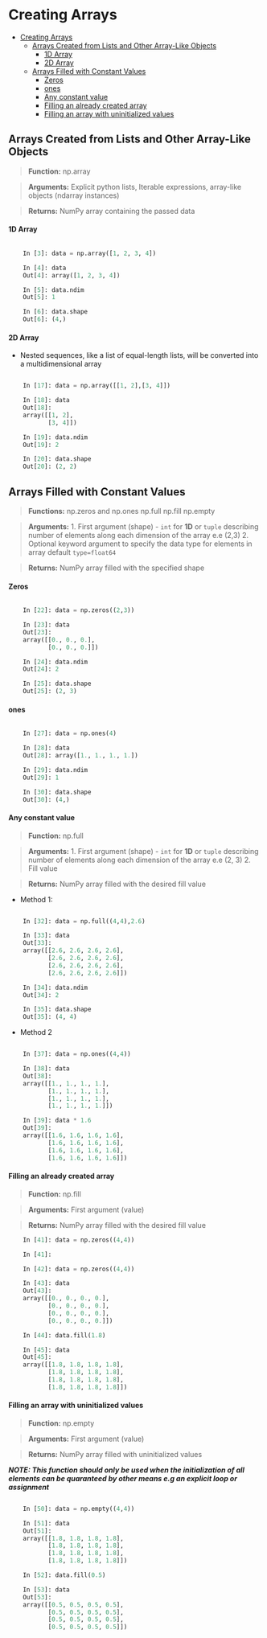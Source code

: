 Creating Arrays
============

- [Creating Arrays](#creating-arrays)
  - [Arrays Created from Lists and Other Array-Like Objects](#arrays-created-from-lists-and-other-array-like-objects)
      - [1D Array](#1d-array)
      - [2D Array](#2d-array)
  - [Arrays Filled with Constant Values](#arrays-filled-with-constant-values)
      - [Zeros](#zeros)
      - [ones](#ones)
      - [Any constant value](#any-constant-value)
      - [Filling an already created array](#filling-an-already-created-array)
      - [Filling an array with uninitialized values](#filling-an-array-with-uninitialized-values)

## Arrays Created from Lists and Other Array-Like Objects

>**Function:** 
    np.array

>**Arguments:** 
    Explicit python lists, Iterable expressions, array-like objects (ndarray instances)

>**Returns:** 
    NumPy array containing the passed data

#### 1D Array

```python

    In [3]: data = np.array([1, 2, 3, 4])

    In [4]: data
    Out[4]: array([1, 2, 3, 4])

    In [5]: data.ndim
    Out[5]: 1

    In [6]: data.shape
    Out[6]: (4,)

```

#### 2D Array

- Nested sequences, like a list of equal-length lists, will be converted into a multidimensional array

```python

    In [17]: data = np.array([[1, 2],[3, 4]])

    In [18]: data
    Out[18]: 
    array([[1, 2],
           [3, 4]])

    In [19]: data.ndim
    Out[19]: 2

    In [20]: data.shape
    Out[20]: (2, 2)

```

## Arrays Filled with Constant Values

>**Functions:** 
    np.zeros and np.ones np.full np.fill np.empty

>**Arguments:** 
    1. First argument (shape) - ``int`` for **1D** or ```tuple```  describing number of elements along each dimension of the array e.e (2,3)
    2. Optional keyword argument to specify the data type for elements in array default ```type=float64```


>**Returns:** NumPy array filled with the specified shape

#### Zeros

```python

    In [22]: data = np.zeros((2,3))

    In [23]: data
    Out[23]: 
    array([[0., 0., 0.],
           [0., 0., 0.]])

    In [24]: data.ndim
    Out[24]: 2

    In [25]: data.shape
    Out[25]: (2, 3)

```

#### ones

```python

    In [27]: data = np.ones(4)

    In [28]: data
    Out[28]: array([1., 1., 1., 1.])

    In [29]: data.ndim
    Out[29]: 1

    In [30]: data.shape
    Out[30]: (4,)

```
#### Any constant value

>**Function:** 
    np.full

>**Arguments:** 
    1. First argument (shape) - ``int`` for **1D** or ```tuple```  describing number of elements along each dimension of the array e.e (2, 3)
    2. Fill value

>**Returns:** NumPy array filled with the desired fill value

- Method 1:

```python

    In [32]: data = np.full((4,4),2.6)

    In [33]: data
    Out[33]: 
    array([[2.6, 2.6, 2.6, 2.6],
           [2.6, 2.6, 2.6, 2.6],
           [2.6, 2.6, 2.6, 2.6],
           [2.6, 2.6, 2.6, 2.6]])

    In [34]: data.ndim
    Out[34]: 2

    In [35]: data.shape
    Out[35]: (4, 4)

```

- Method 2

```python

    In [37]: data = np.ones((4,4))

    In [38]: data
    Out[38]: 
    array([[1., 1., 1., 1.],
           [1., 1., 1., 1.],
           [1., 1., 1., 1.],
           [1., 1., 1., 1.]])

    In [39]: data * 1.6
    Out[39]: 
    array([[1.6, 1.6, 1.6, 1.6],
           [1.6, 1.6, 1.6, 1.6],
           [1.6, 1.6, 1.6, 1.6],
           [1.6, 1.6, 1.6, 1.6]])

```
#### Filling an already created array

>**Function:** 
    np.fill

>**Arguments:** 
    First argument (value)

>**Returns:** NumPy array filled with the desired fill value

```python
    In [41]: data = np.zeros((4,4))

    In [41]: 

    In [42]: data = np.zeros((4,4))

    In [43]: data
    Out[43]: 
    array([[0., 0., 0., 0.],
           [0., 0., 0., 0.],
           [0., 0., 0., 0.],
           [0., 0., 0., 0.]])

    In [44]: data.fill(1.8)

    In [45]: data
    Out[45]: 
    array([[1.8, 1.8, 1.8, 1.8],
           [1.8, 1.8, 1.8, 1.8],
           [1.8, 1.8, 1.8, 1.8],
           [1.8, 1.8, 1.8, 1.8]])

```

#### Filling an array with uninitialized values

>**Function:** 
    np.empty

>**Arguments:** 
    First argument (value)

>**Returns:** NumPy array filled with uninitialized values

**_NOTE: This function should only be used when the initialization of all elements can be quaranteed by other means e.g an explicit loop or assignment_**

```python

    In [50]: data = np.empty((4,4))

    In [51]: data
    Out[51]: 
    array([[1.8, 1.8, 1.8, 1.8],
           [1.8, 1.8, 1.8, 1.8],
           [1.8, 1.8, 1.8, 1.8],
           [1.8, 1.8, 1.8, 1.8]])

    In [52]: data.fill(0.5)

    In [53]: data
    Out[53]: 
    array([[0.5, 0.5, 0.5, 0.5],
           [0.5, 0.5, 0.5, 0.5],
           [0.5, 0.5, 0.5, 0.5],
           [0.5, 0.5, 0.5, 0.5]])

```

